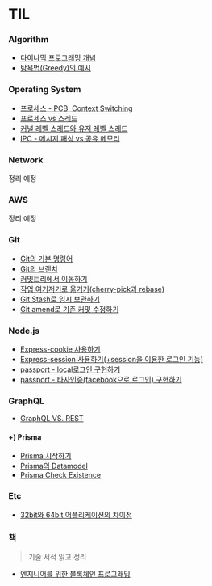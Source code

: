 # TIL

### Algorithm
- [다이나믹 프로그래밍 개념](algorithm/DynamicProgramming.md)
- [탐욕법(Greedy)의 예시](algorithm/greedy.md)

### Operating System
- [프로세스 - PCB, Context Switching](OS/프로세스-PCB와-문맥교환.md)
- [프로세스 vs 스레드](OS/프로세스-vs-스레드.md)
- [커널 레벨 스레드와 유저 레벨 스레드](OS/커널레벨스레드-vs-유저레벨스레드.md)
- [IPC - 메시지 패싱 vs 공유 메모리](OS/IPC-방식.md)

### Network
정리 예정

### AWS
정리 예정

### Git
- [Git의 기본 명령어](Git/01.basic_Git_command.md)
- [Git의 브랜치](Git/02.Git_branch.md)
- [커밋트리에서 이동하기](Git/03.Git_commit_tree.md)
- [작업 여기저기로 옮기기(cherry-pick과 rebase)](Git/04.cherry-pick,rebase.md)
- [Git Stash로 임시 보관하기](Git/05.Git-Stash.md)
- [Git amend로 기존 커밋 수정하기](Git/06.Git-amend.md)

### Node.js
- [Express-cookie 사용하기](Node.js/활용-express-cookie.md)
- [Express-session 사용하기(+session을 이용한 로그인 기능)](Node.js/활용-express-session.md)
- [passport - local로그인 구현하기](Node.js/활용-passport-local.md)
- [passport - 타사인증(facebook으로 로그인) 구현하기](Node.js/활용-passport-facebook.md)

### GraphQL
- [GraphQL VS. REST](GraphQL/GraphQL-vs-REST.md)

#### +) Prisma
- [Prisma 시작하기](GraphQL/Prisma-Intro.md)
- [Prisma의 Datamodel](GraphQL/Prisma-Datamodel.md)
- [Prisma Check Existence](Prisma-checkExistence.md)

### Etc
- [32bit와 64bit 어플리케이션의 차이점](etc/32bit-vs-64bit-application.md)

### 책
> 기술 서적 읽고 정리

- [엔지니어를 위한 블록체인 프로그래밍](엔지니어를-위한-블록체인-프로그래밍/README.md)
